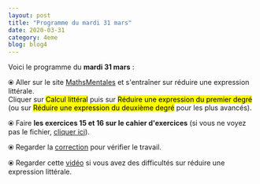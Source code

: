 ```yaml
---
layout: post
title: "Programme du mardi 31 mars"
date: 2020-03-31
category: 4eme
blog: blog4
---
```


Voici le programme du <b>mardi 31 mars</b> :

⦿ Aller sur le site <a href="http://mathsmentales.net/">MathsMentales</a> et s'entraîner sur réduire une expression littérale.
<br>
Cliquer sur <mark>Calcul littéral</mark> puis sur <mark>Réduire une expression du premier degré</mark> (ou sur <mark>Réduire une expression du deuxième degré</mark> pour les plus avancés).

⦿ Faire <b>les exercices 15 et 16 sur le cahier d'exercices</b> (si vous ne voyez pas le fichier, <a href="/exercices/4eme/4eme_exercices_mardi_31_mars_2020.pdf">cliquer ici</a>). 

<object data="/exercices/4eme/4eme_exercices_mardi_31_mars_2020.pdf" width="100%" height="500" type='application/pdf'></object>

⦿ Regarder la <a href="correction" href="/exercices/4eme/4eme_exercices_mardi_31_mars_2020_corrections.pdf">correction</a> pour vérifier le travail.

⦿ Regarder cette <a class="video" href="https://youtu.be/qEUb4IU-HiY">vidéo</a> si vous avez des difficultés sur réduire une expression littérale.
